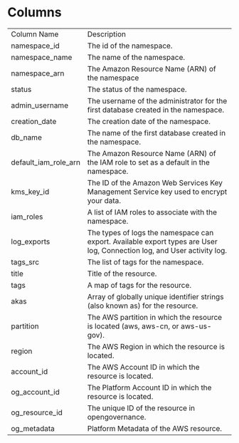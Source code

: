 # Columns  

<table>
	<tr><td>Column Name</td><td>Description</td></tr>
	<tr><td>namespace_id</td><td>The id of the namespace.</td></tr>
	<tr><td>namespace_name</td><td>The name of the namespace.</td></tr>
	<tr><td>namespace_arn</td><td>The Amazon Resource Name (ARN) of the namespace</td></tr>
	<tr><td>status</td><td>The status of the namespace.</td></tr>
	<tr><td>admin_username</td><td>The username of the administrator for the first database created in the namespace.</td></tr>
	<tr><td>creation_date</td><td>The creation date of the namespace.</td></tr>
	<tr><td>db_name</td><td>The name of the first database created in the namespace.</td></tr>
	<tr><td>default_iam_role_arn</td><td>The Amazon Resource Name (ARN) of the IAM role to set as a default in the namespace.</td></tr>
	<tr><td>kms_key_id</td><td>The ID of the Amazon Web Services Key Management Service key used to encrypt your data.</td></tr>
	<tr><td>iam_roles</td><td>A list of IAM roles to associate with the namespace.</td></tr>
	<tr><td>log_exports</td><td>The types of logs the namespace can export. Available export types are User log, Connection log, and User activity log.</td></tr>
	<tr><td>tags_src</td><td>The list of tags for the namespace.</td></tr>
	<tr><td>title</td><td>Title of the resource.</td></tr>
	<tr><td>tags</td><td>A map of tags for the resource.</td></tr>
	<tr><td>akas</td><td>Array of globally unique identifier strings (also known as) for the resource.</td></tr>
	<tr><td>partition</td><td>The AWS partition in which the resource is located (aws, aws-cn, or aws-us-gov).</td></tr>
	<tr><td>region</td><td>The AWS Region in which the resource is located.</td></tr>
	<tr><td>account_id</td><td>The AWS Account ID in which the resource is located.</td></tr>
	<tr><td>og_account_id</td><td>The Platform Account ID in which the resource is located.</td></tr>
	<tr><td>og_resource_id</td><td>The unique ID of the resource in opengovernance.</td></tr>
	<tr><td>og_metadata</td><td>Platform Metadata of the AWS resource.</td></tr>
</table>